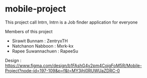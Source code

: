 # mobile-project
This project call Intrn, Intrn is a Job finder application for everyone

Members of this project
- Sirawit Bunnam : ZentryxTH
- Natchanon Nabboon : Mxrk-kx
- Rapee Suwannachuen : RapeeSu

Design :
https://www.figma.com/design/b1FAshG4y2pm4CojgFoM5R/Mobile-Project?node-id=197-109&p=f&t=MY3jhl0RUWUaZDRC-0
